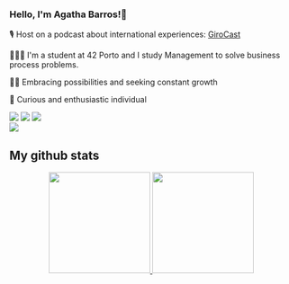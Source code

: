 ### Hello, I'm Agatha Barros!👋
🎙️ Host on a podcast about international experiences: [GiroCast](https://linktr.ee/girocast.pt)

👩🏽‍💻 I'm a student at 42 Porto and I study Management to solve business process problems.

🙌🏽 Embracing possibilities and seeking constant growth

👀 Curious and enthusiastic individual







<div> 
  <a href="https://instagram.com/_agatha_barros" target="_blank"><img src="https://img.shields.io/badge/-Instagram-%23E4405F?style=for-the-badge&logo=instagram&logoColor=white" target="_blank"></a>
  <a href = "mailto:agathabarros@gmail.com"><img src="https://img.shields.io/badge/-Gmail-%23333?style=for-the-badge&logo=gmail&logoColor=white" target="_blank"></a>
  <a href="https://www.linkedin.com/in/agathabarros" target="_blank"><img src="https://img.shields.io/badge/-LinkedIn-%230077B5?style=for-the-badge&logo=linkedin&logoColor=white" target="_blank"></a> 
</div>



<picture>
<source 
  srcset="https://github-readme-status.vercel.app/api?username=agathabarros&show_icons=true&theme=dark"
  media="(prefers-color-scheme: dark)"
/>
<source
  srcset="https://github-readme-status.vercel.app/api?username=agathabarros&show_icons=true"
  media="(prefers-color-scheme: light), (prefers-color-scheme: no-preference)"
/>
<img src="https://github-readme-stats.vercel.app/api?username=agathabarros &show_icons=true" />
</picture>

 

## My github stats

<div align="center">
  <a href="https://github.com/agathabarros">
  <img height="180em" src="https://github-readme-stats-sigma-five.vercel.app/api?username=agathabarros&show_icons=true&count_private=true&line_height=30&theme=dark"/>
  <img height="180em" src="https://github-readme-stats-sigma-five.vercel.app/api/top-langs/?username=agathabarros&layout=compact&theme=dark"/>
</div>
